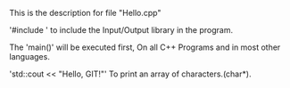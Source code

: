 This is the description for file "Hello.cpp"

'#include <iostream>' to include the Input/Output library in the program.

The 'main()' will be executed first, On all C++ Programs and in most other languages.

'std::cout << "Hello, GIT!"' To print an array of characters.(char*).

